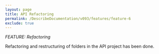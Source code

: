 ```yaml
---
layout: page
title: API Refactoring
permalink: /DescribeDocumentation/v093/features/feature-6
exclude: true
---
```

_FEATURE: Refactoring_

Refactoring and restructuring of folders in the API project has been done.
